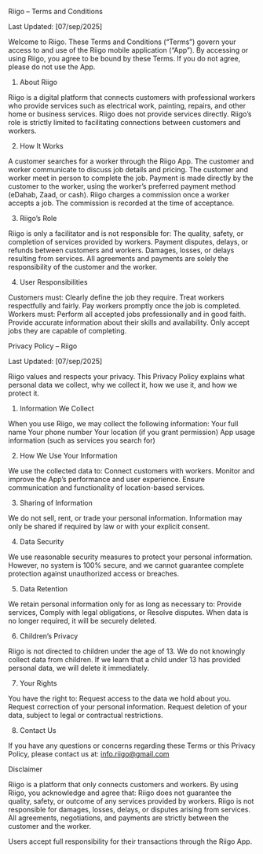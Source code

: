 Riigo – Terms and Conditions

Last Updated: [07/sep/2025]

Welcome to Riigo. These Terms and Conditions (“Terms”) govern your access to and use of the Riigo mobile application (“App”). By accessing or using Riigo, you agree to be bound by these Terms. If you do not agree, please do not use the App.

1. About Riigo

Riigo is a digital platform that connects customers with professional workers who provide services such as electrical work, painting, repairs, and other home or business services.
Riigo does not provide services directly.
Riigo’s role is strictly limited to facilitating connections between customers and workers.

2. How It Works

A customer searches for a worker through the Riigo App.
The customer and worker communicate to discuss job details and pricing.
The customer and worker meet in person to complete the job.
Payment is made directly by the customer to the worker, using the worker’s preferred payment method (eDahab, Zaad, or cash).
Riigo charges a commission once a worker accepts a job. The commission is recorded at the time of acceptance.

3. Riigo’s Role

Riigo is only a facilitator and is not responsible for:
The quality, safety, or completion of services provided by workers.
Payment disputes, delays, or refunds between customers and workers.
Damages, losses, or delays resulting from services.
All agreements and payments are solely the responsibility of the customer and the worker.

4. User Responsibilities

Customers must:
Clearly define the job they require.
Treat workers respectfully and fairly.
Pay workers promptly once the job is completed.
Workers must:
Perform all accepted jobs professionally and in good faith.
Provide accurate information about their skills and availability.
Only accept jobs they are capable of completing.

Privacy Policy – Riigo

Last Updated: [07/sep/2025]

Riigo values and respects your privacy. This Privacy Policy explains what personal data we collect, why we collect it, how we use it, and how we protect it.

1. Information We Collect

When you use Riigo, we may collect the following information:
Your full name
Your phone number
Your location (if you grant permission)
App usage information (such as services you search for)

2. How We Use Your Information

We use the collected data to:
Connect customers with workers.
Monitor and improve the App’s performance and user experience.
Ensure communication and functionality of location-based services.

3. Sharing of Information

We do not sell, rent, or trade your personal information.
Information may only be shared if required by law or with your explicit consent.

4. Data Security

We use reasonable security measures to protect your personal information. However, no system is 100% secure, and we cannot guarantee complete protection against unauthorized access or breaches.

5. Data Retention

We retain personal information only for as long as necessary to:
Provide services,
Comply with legal obligations, or
Resolve disputes.
When data is no longer required, it will be securely deleted.

6. Children’s Privacy

Riigo is not directed to children under the age of 13. We do not knowingly collect data from children. If we learn that a child under 13 has provided personal data, we will delete it immediately.

7. Your Rights

You have the right to:
Request access to the data we hold about you.
Request correction of your personal information.
Request deletion of your data, subject to legal or contractual restrictions.

8. Contact Us

If you have any questions or concerns regarding these Terms or this Privacy Policy, please contact us at:
info.riigo@gmail.com

Disclaimer

Riigo is a platform that only connects customers and workers. By using Riigo, you acknowledge and agree that:
Riigo does not guarantee the quality, safety, or outcome of any services provided by workers.
Riigo is not responsible for damages, losses, delays, or disputes arising from services.
All agreements, negotiations, and payments are strictly between the customer and the worker.

Users accept full responsibility for their transactions through the Riigo App.
